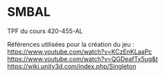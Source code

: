 # SMBAL
TPF du cours 420-455-AL

Références utilisées pour la création du jeu : <br />
https://www.youtube.com/watch?v=KCzEnKLaaPc <br />
https://www.youtube.com/watch?v=QGDeafTx5ug&t <br />
https://wiki.unity3d.com/index.php/Singleton

